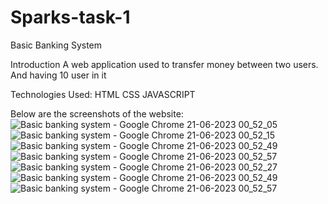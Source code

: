 # Sparks-task-1
Basic Banking System

Introduction
A web application used to transfer money between two users. And having 10 user in it

Technologies Used:
HTML
CSS
JAVASCRIPT

Below are the screenshots of the website:
![Basic banking system - Google Chrome 21-06-2023 00_52_05](https://github.com/ravina-hudda/Sparks-task-1/assets/105847305/4367d3ed-6980-4d05-895d-c0ae211d7c93)
![Basic banking system - Google Chrome 21-06-2023 00_52_15](https://github.com/ravina-hudda/Sparks-task-1/assets/105847305/ae4a14cd-dcdf-4ce0-91a8-9c120ab2df9c)
![Basic banking system - Google Chrome 21-06-2023 00_52_49](https://github.com/ravina-hudda/Sparks-task-1/assets/105847305/6f1b071e-5873-416d-8816-cc70cbc09da0)
![Basic banking system - Google Chrome 21-06-2023 00_52_57](https://github.com/ravina-hudda/Sparks-task-1/assets/105847305/007ec0f2-8788-4a56-85c5-0455e1f21c16)
![Basic banking system - Google Chrome 21-06-2023 00_52_27](https://github.com/ravina-hudda/Sparks-task-1/assets/105847305/a63cb6bc-b45e-4b7b-ae89-75882614c44b)
![Basic banking system - Google Chrome 21-06-2023 00_52_49](https://github.com/ravina-hudda/Sparks-task-1/assets/105847305/b696d4a6-1509-4cb2-bbe6-798c59c0326d)
![Basic banking system - Google Chrome 21-06-2023 00_52_57](https://github.com/ravina-hudda/Sparks-task-1/assets/105847305/4491497e-3115-4e9a-8b11-4e61c2e8bbff)

